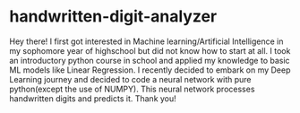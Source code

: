 # handwritten-digit-analyzer
Hey there! I first got interested in Machine learning/Artificial Intelligence in my sophomore year of highschool but did not know how to start at all. I took an introductory python course in school and applied my knowledge to basic ML models like Linear Regression. I recently decided to embark on my Deep Learning journey and decided to code a neural network with pure python(except the use of NUMPY). 
This neural network processes handwritten digits and predicts it.
Thank you!
